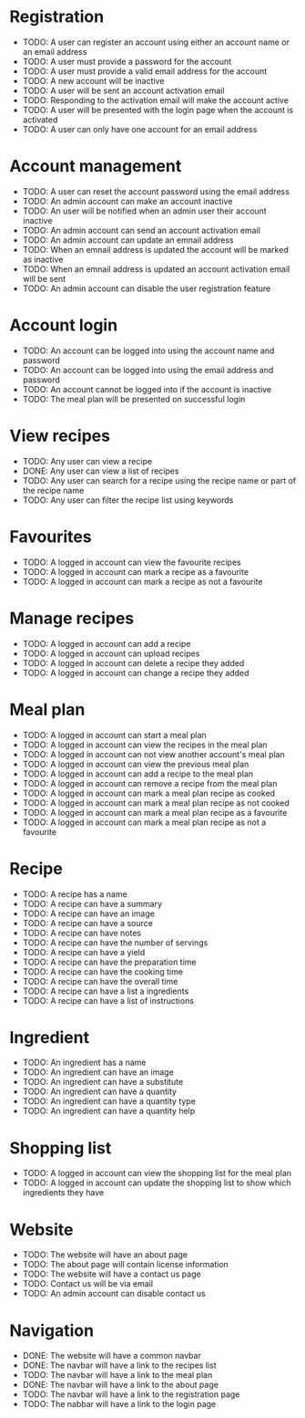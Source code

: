 # Registration
* TODO: A user can register an account using either an account name or an email address
* TODO: A user must provide a password for the account
* TODO: A user must provide a valid email address for the account
* TODO: A new account will be inactive
* TODO: A user will be sent an account activation email
* TODO: Responding to the activation email will make the account active
* TODO: A user will be presented with the login page when the account is activated
* TODO: A user can only have one account for an email address

# Account management
* TODO: A user can reset the account password using the email address
* TODO: An admin account can make an account inactive
* TODO: An user will be notified when an admin user their account inactive
* TODO: An admin account can send an account activation email
* TODO: An admin account can update an emnail address
* TODO: When an emnail address is updated the account will be marked as inactive
* TODO: When an emnail address is updated an account activation email will be sent
* TODO: An admin account can disable the user registration feature

# Account login
* TODO: An account can be logged into using the account name and password
* TODO: An account can be logged into using the email address and password
* TODO: An account cannot be logged into if the account is inactive
* TODO: The meal plan will be presented on successful login

# View recipes
* TODO: Any user can view a recipe
* DONE: Any user can view a list of recipes
* TODO: Any user can search for a recipe using the recipe name or part of the recipe name
* TODO: Any user can filter the recipe list using keywords

# Favourites
* TODO: A logged in account can view the favourite recipes
* TODO: A logged in account can mark a recipe as a favourite
* TODO: A logged in account can mark a recipe as not a favourite

# Manage recipes
* TODO: A logged in account can add a recipe
* TODO: A logged in account can upload recipes
* TODO: A logged in account can delete a recipe they added
* TODO: A logged in account can change a recipe they added

# Meal plan
* TODO: A logged in account can start a meal plan
* TODO: A logged in account can view the recipes in the meal plan
* TODO: A logged in account can not view another account's meal plan
* TODO: A logged in account can view the previous meal plan
* TODO: A logged in account can add a recipe to the meal plan
* TODO: A logged in account can remove a recipe from the meal plan
* TODO: A logged in account can mark a meal plan recipe as cooked
* TODO: A logged in account can mark a meal plan recipe as not cooked
* TODO: A logged in account can mark a meal plan recipe as a favourite
* TODO: A logged in account can mark a meal plan recipe as not a favourite

# Recipe
* TODO: A recipe has a name
* TODO: A recipe can have a summary
* TODO: A recipe can have an image
* TODO: A recipe can have a source
* TODO: A recipe can have notes
* TODO: A recipe can have the number of servings
* TODO: A recipe can have a yield
* TODO: A recipe can have the preparation time
* TODO: A recipe can have the cooking time
* TODO: A recipe can have the overall time
* TODO: A recipe can have a list a ingredients
* TODO: A recipe can have a list of instructions

# Ingredient
* TODO: An ingredient has a name
* TODO: An ingredient can have an image
* TODO: An ingredient can have a substitute
* TODO: An ingredient can have a quantity
* TODO: An ingredient can have a quantity type
* TODO: An ingredient can have a quantity help

# Shopping list
* TODO: A logged in account can view the shopping list for the meal plan
* TODO: A logged in account can update the shopping list to show which ingredients they have

# Website
* TODO: The website will have an about page
* TODO: The about page will contain license information
* TODO: The website will have a contact us page
* TODO: Contact us will be via email
* TODO: An admin account can disable contact us

# Navigation
* DONE: The website will have a common navbar
* DONE: The navbar will have a link to the recipes list
* TODO: The navbar will have a link to the meal plan
* DONE: The navbar will have a link to the about page
* TODO: The navbar will have a link to the registration page
* TODO: The nabbar will have a link to the login page
